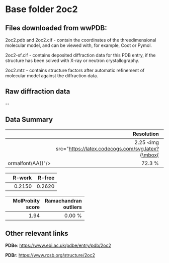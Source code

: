 # Base folder 2oc2

## Files downloaded from wwPDB:

2oc2.pdb and 2oc2.cif - contain the coordinates of the threedimensional molecular model, and can be viewed with, for example, Coot or Pymol.

2oc2-sf.cif - contains deposited diffraction data for this PDB entry, if the structure has been solved with X-ray or neutron crystallography.

2oc2.mtz - contains structure factors after automatic refinement of molecular model against the diffraction data.

## Raw diffraction data

--<br> 

## Data Summary
|   | Resolution | Completeness| I/sigma |
|---|-------------:|----------------:|--------------:|
|   |2.25 <img src="https://latex.codecogs.com/svg.latex?{\mbox{
ormalfont\AA}}"/>|72.3  %|<img width=50/>7.100|

|   | **R-work**| **R-free**   
|---|-------------:|----------------:|           
||0.2150|0.2620|

|   |**MolProbity<br>score**| **Ramachandran<br>outliers** 
|---|-------------:|----------------:|
||1.94|0.00 %|

## Other relevant links 
**PDBe**:  https://www.ebi.ac.uk/pdbe/entry/pdb/2oc2
 
**PDBr**: https://www.rcsb.org/structure/2oc2 

